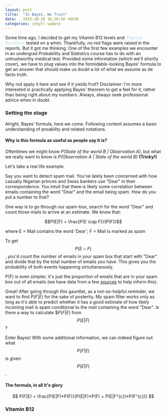 ```yaml
---
layout: post
title:  "In Bayes, We Trust"
date:   2023-10-26 16:20:58 +0530
categories: jekyll update
---
```

<script type="text/javascript" async
  src="https://cdnjs.cloudflare.com/ajax/libs/mathjax/2.7.7/MathJax.js?config=TeX-MML-AM_CHTML">
</script>

<style>
.interactive-word {
  position: relative;
  cursor: pointer;
  color: lightblue;
  padding: 1px 2px;  /* Adjust as needed */
  text-align: center;
}

.interactive-word:hover {
  border-radius: 15px;
  background-color: lightblue;
  color: white;
  text-align: center;
}

.interactive-word:hover:after {
  content: "i";
  position: absolute;
  right: -15px;  /* Adjust as needed */
  top: 50%;
  transform: translateY(-50%);
  background-color: lightblue;
  color: white;
  border-radius: 50%;
  width: 15px;  /* Smaller circle */
  height: 15px;  /* Smaller circle */
  line-height: 15px;  /* Center "i" vertically */
  text-align: center;  /* Center "i" horizontally */
}

.popup {
  position: absolute;
  background-color: white;
  border: 1px solid #ccc;
  padding: 10px;
  border-radius: 5px;
  box-shadow: 0 2px 5px rgba(0,0,0,0.2);
  z-index: 1000;
}
</style>

<script>
document.addEventListener("DOMContentLoaded", function() {
  const interactiveWords = document.querySelectorAll('.interactive-word');

  interactiveWords.forEach((word) => {
    word.addEventListener('mouseenter', function(event) {
      // Check if a popup is already open
      const existingPopup = document.querySelector('.popup');
      if (existingPopup) {
        existingPopup.remove();
      }

      // Create the popup
      const popup = document.createElement('div');
      popup.classList.add('popup');
      
      // Get explanation from data-explanation attribute
      const explanation = event.target.getAttribute('data-explanation');
      popup.textContent = explanation;

      // Initial positioning
      const rect = event.target.getBoundingClientRect();
      const scrollLeft = window.pageXOffset || document.documentElement.scrollLeft;
      const scrollTop = window.pageYOffset || document.documentElement.scrollTop;
      popup.style.left = (rect.left + scrollLeft) + 'px';
      popup.style.top = (rect.bottom + scrollTop + 10) + 'px';
      
      // Temporarily add popup to the document to measure its dimensions
      popup.style.visibility = 'hidden';
      document.body.appendChild(popup);
      
      // Check if the popup goes beyond the right edge of the viewport
      const popupRect = popup.getBoundingClientRect();
      const viewportWidth = window.innerWidth;
      if (popupRect.right > viewportWidth) {
        popup.style.left = (viewportWidth - popupRect.width - 10) + 'px';  // 10px padding
      }

      // Make the popup visible
      popup.style.visibility = 'visible';

      // Attach a mouseleave event to the word to remove the popup
      word.addEventListener('mouseleave', function() {
        popup.remove();
      });
    });
  });
});
</script>

Some time ago, I decided to get my Vitamin B12 levels and <span class="interactive-word" data-explanation="Thyroid function tests typically include thyroid hormones such as thyroid-stimulating hormone (TSH, thyrotropin), thyroxine (T4), and triiodothyronine (T3)">Thyroid functions</span> tested on a whim. Thankfully, no red flags were raised in the reports. But it got me thinking. One of the first few examples we encounter in an undergrad Probability and Statistics course has to do with an untrustworthy medical test. Provided some information (which we'll shortly cover), we have to plug values into the formidable-looking Bayes' formula to get an answer that should make us doubt a lot of what we assume as de facto truth.

Why not apply it here and see if it yields fruit? Disclaimer: I'm more interested in practically applying Bayes' theorem to get a feel for it, rather than being right about my numbers. Always, always seek professional advice when in doubt.

### Setting the stage

Alright, Bayes' formula, here we come. Following content assumes a basic understanding of proability and related notations.

#### Why is this formula as useful as people say it is?

Oftentimes we might know *P(State of the world B | Observation A)*, but what we really want to know is 
*P(Observation A | State of the world B)*
**(Tricky!)**

Let's take a real life example. 

Say you want to detect spam mail. You've lately been concerned with how casually Nigerian princes and Swiss bankers use "Dear" in their correspondence. You intuit that there is likely some correlation between emails containing the word "Dear" and the email being spam. How do you put a number to that?

One way is to go through our spam-box, search for the word "Dear" and count those mails to arrive at an estimate. We know that:

$$P(E|F) = \frac{P(E \cap F)}{P(F)}$$

where E = Mail contains the word 'Dear'; F = Mail is marked as spam

To get $$P(E \cap F)$$, you'd count the number of emails in your spam box that start with "Dear" and divide that by the total number of emails you have. This gives you the probability of both events happening simultaneously.

P(F) is even simpler; it's just the proportion of emails that are in your spam box out of all emails (we have data from a few [sources](https://www.statista.com/statistics/420391/spam-email-traffic-share/) to help inform this).

Great! After going through this gauntlet, as a not-so-helpful reminder, we want to find $P(F|E)$ for the sake of posterity. My spam filter works only as long as it's able to predict whether it has a good estimate of how likely incoming mail is spam conditional to the mail containing the word "Dear". Is there a way to calculate $$P(F|E)$ from $$P(E|F)$$? 

Enter Bayes! With some additional information, we can indeed figure out what $$P(F|E)$$ is given $$P(E|F)$$.

#### The formula, in all it's glory

$$
P(F|E) = \frac{P(E|F)*P(F)}{P(E|F)*P(F) + P(E|F^{c})*P(F^{c})}
$$




### Vitamin B12











